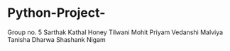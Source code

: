 # Python-Project- 
Group no. 5
Sarthak Kathal
Honey Tilwani
Mohit Priyam
Vedanshi Malviya
Tanisha Dharwa
Shashank Nigam 
